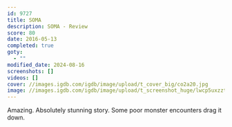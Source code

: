```yaml
---
id: 9727
title: SOMA
description: SOMA - Review
score: 80
date: 2016-05-13
completed: true
goty:
  - ""
modified_date: 2024-08-16
screenshots: []
videos: []
cover: //images.igdb.com/igdb/image/upload/t_cover_big/co2a20.jpg
image: //images.igdb.com/igdb/image/upload/t_screenshot_huge/lwcp5uxzztypel1m5auz.jpg
---
```

Amazing. Absolutely stunning story. Some poor monster encounters drag it down.